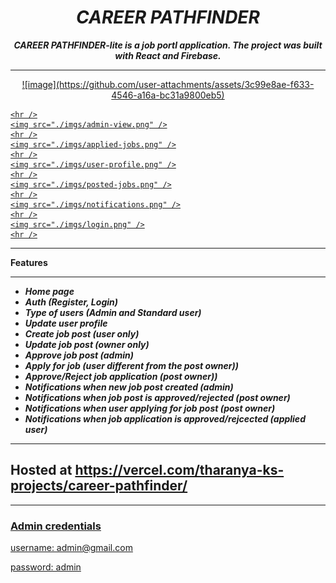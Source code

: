 <h1 align="center"><i>CAREER PATHFINDER</i></h1>

**_<p align="center">CAREER PATHFINDER-lite is a job portl application. The project was built with React and Firebase.</p>_**

<hr />

<p align="center">
  <a href="https://vercel.com/tharanya-ks-projects/career-pathfinder/">
    ![image](https://github.com/user-attachments/assets/3c99e8ae-f633-4546-a16a-bc31a9800eb5)

    <hr />
    <img src="./imgs/admin-view.png" />
    <hr />
    <img src="./imgs/applied-jobs.png" />
    <hr />
    <img src="./imgs/user-profile.png" />
    <hr />
    <img src="./imgs/posted-jobs.png" />
    <hr />
    <img src="./imgs/notifications.png" />
    <hr />
    <img src="./imgs/login.png" />
    <hr />
  </a>
<p>
    <hr />
  
  
  
  __Features__
  
   <hr />

  - <i><b>Home page</b></i>
  - <i><b>Auth (Register, Login)</b></i>
  - <i><b>Type of users (Admin and Standard user)</b></i>
  - <i><b>Update user profile</b></i>
  - <i><b>Create job post (user only)</b></i>
  - <i><b>Update job post (owner only)</b></i>
  - <i><b>Approve job post (admin)</b></i>
  - <i><b>Apply for job (user different from the post owner))</b></i>
  - <i><b>Approve/Reject job application (post owner))</b></i>
  - <i><b>Notifications when new job post created (admin)</b></i>
  - <i><b>Notifications when job post is approved/rejected (post owner)</b></i>
  - <i><b>Notifications when user applying for job post (post owner)</b></i>
  - <i><b>Notifications when job application is approved/rejcected (applied user)</b></i>

  <hr />

<h2>Hosted at <a href="https://perfectjobs-lite.netlify.app/" />https://vercel.com/tharanya-ks-projects/career-pathfinder/</h2>

<hr/>

<h3>Admin credentials</h3>

<p>username: admin@gmail.com</p>
<p>password: admin</p>
